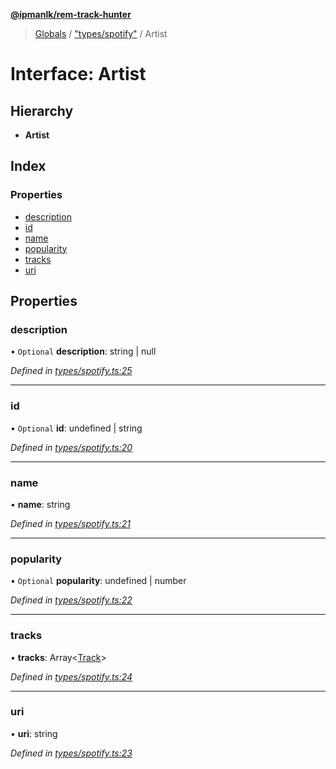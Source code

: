 **[@ipmanlk/rem-track-hunter](../README.md)**

> [Globals](../globals.md) / ["types/spotify"](../modules/_types_spotify_.md) / Artist

# Interface: Artist

## Hierarchy

* **Artist**

## Index

### Properties

* [description](_types_spotify_.artist.md#description)
* [id](_types_spotify_.artist.md#id)
* [name](_types_spotify_.artist.md#name)
* [popularity](_types_spotify_.artist.md#popularity)
* [tracks](_types_spotify_.artist.md#tracks)
* [uri](_types_spotify_.artist.md#uri)

## Properties

### description

• `Optional` **description**: string \| null

*Defined in [types/spotify.ts:25](https://github.com/ipmanlk/rem-track-hunter/blob/1b078d0/lib/types/spotify.ts#L25)*

___

### id

• `Optional` **id**: undefined \| string

*Defined in [types/spotify.ts:20](https://github.com/ipmanlk/rem-track-hunter/blob/1b078d0/lib/types/spotify.ts#L20)*

___

### name

•  **name**: string

*Defined in [types/spotify.ts:21](https://github.com/ipmanlk/rem-track-hunter/blob/1b078d0/lib/types/spotify.ts#L21)*

___

### popularity

• `Optional` **popularity**: undefined \| number

*Defined in [types/spotify.ts:22](https://github.com/ipmanlk/rem-track-hunter/blob/1b078d0/lib/types/spotify.ts#L22)*

___

### tracks

•  **tracks**: Array\<[Track](_types_spotify_.track.md)>

*Defined in [types/spotify.ts:24](https://github.com/ipmanlk/rem-track-hunter/blob/1b078d0/lib/types/spotify.ts#L24)*

___

### uri

•  **uri**: string

*Defined in [types/spotify.ts:23](https://github.com/ipmanlk/rem-track-hunter/blob/1b078d0/lib/types/spotify.ts#L23)*
